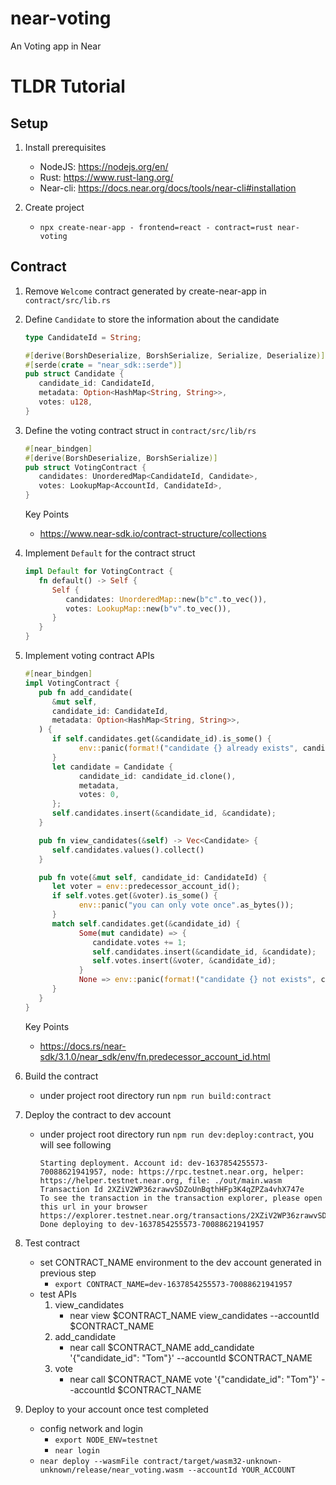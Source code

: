 # near-voting
An Voting app in Near



# TLDR Tutorial
## Setup
1. Install prerequisites
   - NodeJS: https://nodejs.org/en/
   - Rust: https://www.rust-lang.org/
   - Near-cli: https://docs.near.org/docs/tools/near-cli#installation

2. Create project
   - `npx create-near-app - frontend=react - contract=rust near-voting`
  

## Contract
1. Remove `Welcome` contract generated by create-near-app in `contract/src/lib.rs`
2. Define `Candidate` to store the information about the candidate
   ```rust
   type CandidateId = String;

   #[derive(BorshDeserialize, BorshSerialize, Serialize, Deserialize)]
   #[serde(crate = "near_sdk::serde")]
   pub struct Candidate {
      candidate_id: CandidateId,
      metadata: Option<HashMap<String, String>>,
      votes: u128,
   }   
   ```

3. Define the voting contract struct in `contract/src/lib/rs`
   ```rust
   #[near_bindgen]
   #[derive(BorshDeserialize, BorshSerialize)]
   pub struct VotingContract {
      candidates: UnorderedMap<CandidateId, Candidate>,
      votes: LookupMap<AccountId, CandidateId>,
   }
   ```
   Key Points
   - https://www.near-sdk.io/contract-structure/collections

4. Implement `Default` for the contract struct
   ```rust
   impl Default for VotingContract {
      fn default() -> Self {
         Self {
            candidates: UnorderedMap::new(b"c".to_vec()),
            votes: LookupMap::new(b"v".to_vec()),
         }
      }
   }
   ```

5. Implement voting contract APIs
   ```rust
   #[near_bindgen]
   impl VotingContract {
      pub fn add_candidate(
         &mut self,
         candidate_id: CandidateId,
         metadata: Option<HashMap<String, String>>,
      ) {
         if self.candidates.get(&candidate_id).is_some() {
               env::panic(format!("candidate {} already exists", candidate_id).as_bytes());
         }
         let candidate = Candidate {
               candidate_id: candidate_id.clone(),
               metadata,
               votes: 0,
         };
         self.candidates.insert(&candidate_id, &candidate);
      }

      pub fn view_candidates(&self) -> Vec<Candidate> {
         self.candidates.values().collect()
      }

      pub fn vote(&mut self, candidate_id: CandidateId) {
         let voter = env::predecessor_account_id();
         if self.votes.get(&voter).is_some() {
               env::panic("you can only vote once".as_bytes());
         }
         match self.candidates.get(&candidate_id) {
               Some(mut candidate) => {
                  candidate.votes += 1;
                  self.candidates.insert(&candidate_id, &candidate);
                  self.votes.insert(&voter, &candidate_id);
               }
               None => env::panic(format!("candidate {} not exists", candidate_id).as_bytes()),
         }
      }
   }
   ```
   Key Points
   - https://docs.rs/near-sdk/3.1.0/near_sdk/env/fn.predecessor_account_id.html
6. Build the contract
   - under project root directory run `npm run build:contract`
7. Deploy the contract to dev account
   - under project root directory run `npm run dev:deploy:contract`, you will see following
      ```shell
      Starting deployment. Account id: dev-1637854255573-70088621941957, node: https://rpc.testnet.near.org, helper: https://helper.testnet.near.org, file: ./out/main.wasm
      Transaction Id 2XZiV2WP36zrawvSDZoUnBqthHFp3K4qZPZa4vhX747e
      To see the transaction in the transaction explorer, please open this url in your browser
      https://explorer.testnet.near.org/transactions/2XZiV2WP36zrawvSDZoUnBqthHFp3K4qZPZa4vhX747e
      Done deploying to dev-1637854255573-70088621941957      
      ```
8. Test contract
   - set CONTRACT_NAME environment to the dev account generated in previous step
      - `export CONTRACT_NAME=dev-1637854255573-70088621941957`
   - test APIs
      1. view_candidates
         - near view $CONTRACT_NAME view_candidates --accountId $CONTRACT_NAME
      2. add_candidate
         - near call $CONTRACT_NAME add_candidate '{"candidate_id": "Tom"}' --accountId $CONTRACT_NAME
      3. vote
         - near call $CONTRACT_NAME vote '{"candidate_id": "Tom"}' --accountId $CONTRACT_NAME
9. Deploy to your account once test completed
   - config network and login
      - `export NODE_ENV=testnet`
      - `near login`
   - `near deploy --wasmFile contract/target/wasm32-unknown-unknown/release/near_voting.wasm --accountId YOUR_ACCOUNT`
